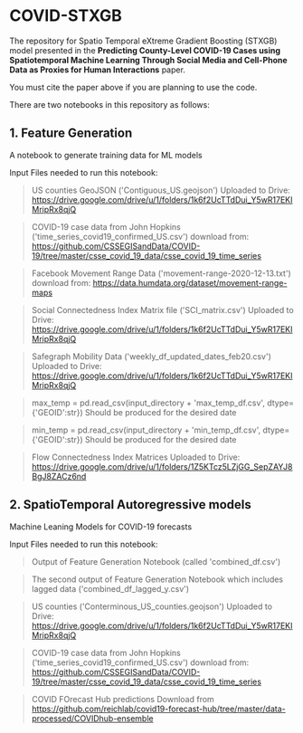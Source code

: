 # COVID-STXGB
The repository for Spatio Temporal eXtreme Gradient Boosting (STXGB) model presented in the __Predicting County-Level COVID-19 Cases using Spatiotemporal Machine Learning Through Social Media and Cell-Phone Data as Proxies for Human Interactions__ paper.

You must cite the paper above if you are planning to use the code.

There are two notebooks in this repository as follows:

## 1. Feature Generation

A notebook to generate training data for ML models

Input Files needed to run this notebook:

> US counties GeoJSON ('Contiguous_US.geojson')
Uploaded to Drive: https://drive.google.com/drive/u/1/folders/1k6f2UcTTdDui_Y5wR17EKIMripRx8qjQ

> COVID-19 case data from John Hopkins ('time_series_covid19_confirmed_US.csv')
download from: https://github.com/CSSEGISandData/COVID-19/tree/master/csse_covid_19_data/csse_covid_19_time_series

> Facebook Movement Range Data ('movement-range-2020-12-13.txt')
download from: https://data.humdata.org/dataset/movement-range-maps

> Social Connectedness Index Matrix file ('SCI_matrix.csv')
Uploaded to Drive: https://drive.google.com/drive/u/1/folders/1k6f2UcTTdDui_Y5wR17EKIMripRx8qjQ


> Safegraph Mobility Data ('weekly_df_updated_dates_feb20.csv')
Uploaded to Drive: https://drive.google.com/drive/u/1/folders/1k6f2UcTTdDui_Y5wR17EKIMripRx8qjQ

> max_temp = pd.read_csv(input_directory + 'max_temp_df.csv', dtype={'GEOID':str})
Should be produced for the desired date

> min_temp = pd.read_csv(input_directory + 'min_temp_df.csv', dtype={'GEOID':str})
Should be produced for the desired date

> Flow Connectedness Index Matrices
Uploaded to Drive: https://drive.google.com/drive/u/1/folders/1Z5KTcz5LZjGG_SepZAYJ8BgJ8ZACz6nd


## 2. SpatioTemporal Autoregressive models

Machine Leaning Models for COVID-19 forecasts

Input Files needed to run this notebook:


> Output of Feature Generation Notebook (called 'combined_df.csv')

> The second output of Feature Generation Notebook which includes lagged data ('combined_df_lagged_y.csv')

> US counties ('Conterminous_US_counties.geojson')
Uploaded to Drive: https://drive.google.com/drive/u/1/folders/1k6f2UcTTdDui_Y5wR17EKIMripRx8qjQ

> COVID-19 case data from John Hopkins ('time_series_covid19_confirmed_US.csv')
download from: https://github.com/CSSEGISandData/COVID-19/tree/master/csse_covid_19_data/csse_covid_19_time_series

> COVID FOrecast Hub predictions
Download from https://github.com/reichlab/covid19-forecast-hub/tree/master/data-processed/COVIDhub-ensemble
